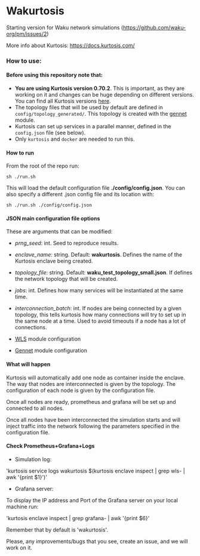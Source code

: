 Wakurtosis
=====================

Starting version for Waku network simulations (https://github.com/waku-org/pm/issues/2)

More info about Kurtosis: https://docs.kurtosis.com/

### How to use:

#### Before using this repository note that: 

- **You are using Kurtosis version 0.70.2**. This is important, as they are working on it and changes can be huge depending on different versions. You can find all Kurtosis versions [here](https://github.com/kurtosis-tech/kurtosis-cli-release-artifacts/releases).
- The topology files that will be used by default are defined in `config/topology_generated/`. This topology is created with the [gennet](gennet-module/Readme.md) module.
- Kurtosis can set up services in a parallel manner, defined in the `config.json` file (see below).
- Only `kurtosis` and `docker` are needed to run this.

#### How to run

From the root of the repo run:

`sh ./run.sh` 

This will load the default configuration file **./config/config.json**. You can also specify a different .json config file and its location with:

`sh ./run.sh ./config/config.json`

#### JSON main configuration file options

These are arguments that can be modified:

- _prng_seed_: int. Seed to reproduce results.
- _enclave_name_: string. Default: **wakurtosis**. Defines the name of the Kurtosis enclave being created.
- _topology_file_: string. Default: **waku_test_topology_small.json**. If defines the network topology that will be created.
- _jobs_: int. Defines how many services will be instantiated at the same time.
- _interconnection_batch_: int. If nodes are being connected by a given topology, this tells kurtosis how many connections will try to set up in the same node at a time. Used to avoid timeouts if a node has a lot of connections.

- [WLS](wls-module/README.md) module configuration
- [Gennet](gennet-module/Readme.md) module configuration

#### What will happen

Kurtosis will automatically add one node as container inside the enclave. The way that nodes are interconnected is given by the topology.
The configuration of each node is given by the configuration file. 

Once all nodes are ready, prometheus and grafana will be set up and connected to all nodes.

Once all nodes have been interconnected the simulation starts and will inject traffic into the network following the parameters specified in the configuration file.

#### Check Prometheus+Grafana+Logs

- Simulation log:

'kurtosis service logs wakurtosis $(kurtosis enclave inspect <enclave-name> | grep wls- | awk '{print $1}')'

- Grafana server:

To display the IP address and Port of the Grafana server on your local machine run:

'kurtosis enclave inspect <enclave-name> | grep grafana- | awk '{print $6}'

Remember that by default <enclave-name> is 'wakurtosis'.

Please, any improvements/bugs that you see, create an issue, and we will work on it.
